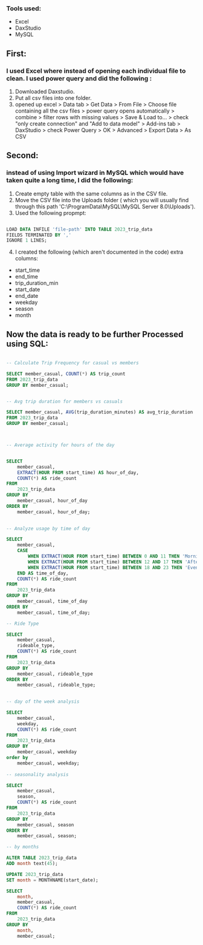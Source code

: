 ### Tools used: 
* Excel
* DaxStudio
* MySQL

## First:
### I used Excel where instead of opening each individual file to clean. I used power query and did the following :
1) Downloaded Daxstudio.
2) Put all csv files into one folder.
3) opened up excel > Data tab > Get Data > From File > Choose file containing all the csv files > power query opens automatically > combine > filter rows with missing values > Save & Load to... > check "only create connection" and "Add to data model" > Add-ins tab > DaxStudio > check Power Query > OK > Advanced > Export Data > As CSV

## Second:
### instead of using Import wizard in MySQL which would have taken quite a long time, I did the following:
1) Create empty table with the same columns as in the CSV file.
2) Move the CSV file into the Uploads folder ( which you will usually find through this path 'C:\ProgramData\MySQL\MySQL Server 8.0\Uploads').
3) Used the following propmpt:

```SQL

LOAD DATA INFILE 'file-path' INTO TABLE 2023_trip_data
FIELDS TERMINATED BY ','
IGNORE 1 LINES;

```

4) I created the following (which aren't documented in the code) extra columns:
  * start_time
  * end_time
  * trip_duration_min
  * start_date
  * end_date
  * weekday
  * season
  * month

## Now the data is ready to be further Processed using SQL:

``` SQL

-- Calculate Trip Frequency for casual vs members

SELECT member_casual, COUNT(*) AS trip_count
FROM 2023_trip_data
GROUP BY member_casual;


-- Avg trip duration for members vs casuals

SELECT member_casual, AVG(trip_duration_minutes) AS avg_trip_duration
FROM 2023_trip_data
GROUP BY member_casual;



-- Average activity for hours of the day


SELECT
	member_casual,
    EXTRACT(HOUR FROM start_time) AS hour_of_day,
    COUNT(*) AS ride_count
FROM
	2023_trip_data
GROUP BY
	member_casual, hour_of_day
ORDER BY
	member_casual, hour_of_day;
    

-- Analyze usage by time of day

SELECT
	member_casual,
    CASE
		WHEN EXTRACT(HOUR FROM start_time) BETWEEN 0 AND 11 THEN 'Morning'
        WHEN EXTRACT(HOUR FROM start_time) BETWEEN 12 AND 17 THEN 'Afternoon'
		WHEN EXTRACT(HOUR FROM start_time) BETWEEN 18 AND 23 THEN 'Evening'
	END AS time_of_day,
    COUNT(*) AS ride_count
FROM
	2023_trip_data
GROUP BY
	member_casual, time_of_day
ORDER BY
	member_casual, time_of_day;

-- Ride Type

SELECT
	member_casual,
    rideable_type,
    COUNT(*) AS ride_count
FROM
	2023_trip_data
GROUP BY
	member_casual, rideable_type
ORDER BY
	member_casual, rideable_type;

    
-- day of the week analysis

SELECT
	member_casual,
    weekday,
    COUNT(*) AS ride_count
FROM
	2023_trip_data
GROUP BY
	member_casual, weekday
order by
	member_casual, weekday;
    
-- seasonality analysis

SELECT
	member_casual,
    season,
    COUNT(*) AS ride_count
FROM
	2023_trip_data
GROUP BY
	member_casual, season
ORDER BY
	member_casual, season;

-- by months

ALTER TABLE 2023_trip_data
ADD month text(45);

UPDATE 2023_trip_data
SET month = MONTHNAME(start_date);

SELECT
	month,
    member_casual,
    COUNT(*) AS ride_count
FROM
	2023_trip_data
GROUP BY
	month,
    member_casual;

```
